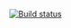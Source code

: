[![Build status](https://ci.appveyor.com/api/projects/status/v8qagg41p663f7t1?svg=true)](https://ci.appveyor.com/project/shayu78/ajs-regexp-1)